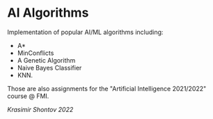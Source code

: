 # AI Algorithms

Implementation of popular AI/ML algorithms including:
- A*
- MinConflicts
- A Genetic Algorithm
- Naive Bayes Classifier
- KNN.

Those are also assignments for the "Artificial Intelligence 2021/2022" course @ FMI.

*Krasimir Shontov 2022*